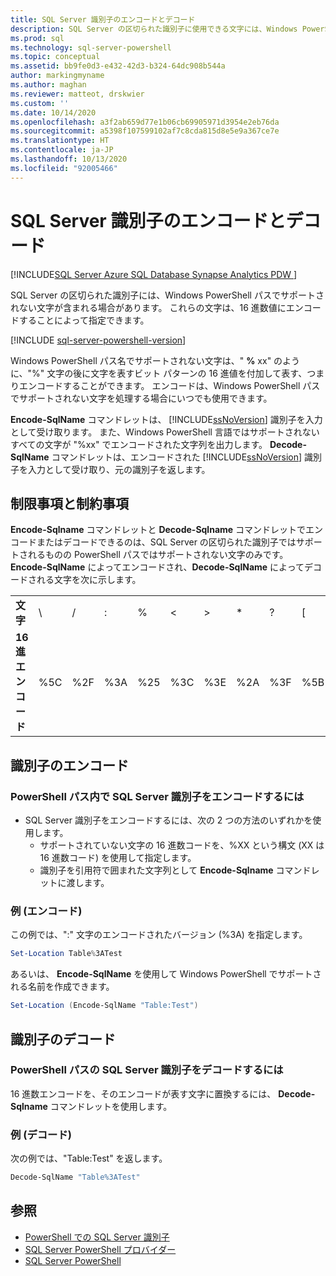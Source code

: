 ```yaml
---
title: SQL Server 識別子のエンコードとデコード
description: SQL Server の区切られた識別子に使用できる文字には、Windows PowerShell パスでサポートされないものがあります。 16 進数値で表すことで、それらを含める方法について学習します。
ms.prod: sql
ms.technology: sql-server-powershell
ms.topic: conceptual
ms.assetid: bb9fe0d3-e432-42d3-b324-64dc908b544a
author: markingmyname
ms.author: maghan
ms.reviewer: matteot, drskwier
ms.custom: ''
ms.date: 10/14/2020
ms.openlocfilehash: a3f2ab659d77e1b06cb69905971d3954e2eb76da
ms.sourcegitcommit: a5398f107599102af7c8cda815d8e5e9a367ce7e
ms.translationtype: HT
ms.contentlocale: ja-JP
ms.lasthandoff: 10/13/2020
ms.locfileid: "92005466"
---
```

# <a name="encode-and-decode-sql-server-identifiers"></a>SQL Server 識別子のエンコードとデコード

[!INCLUDE[SQL Server Azure SQL Database Synapse Analytics PDW ](../includes/applies-to-version/sql-asdb-asdbmi-asa-pdw.md)]

SQL Server の区切られた識別子には、Windows PowerShell パスでサポートされない文字が含まれる場合があります。 これらの文字は、16 進数値にエンコードすることによって指定できます。

[!INCLUDE [sql-server-powershell-version](../includes/sql-server-powershell-version.md)]

Windows PowerShell パス名でサポートされない文字は、" **%** xx" のように、"%" 文字の後に文字を表すビット パターンの 16 進値を付加して表す、つまりエンコードすることができます。 エンコードは、Windows PowerShell パスでサポートされない文字を処理する場合にいつでも使用できます。

**Encode-SqlName** コマンドレットは、 [!INCLUDE[ssNoVersion](../includes/ssnoversion-md.md)] 識別子を入力として受け取ります。 また、Windows PowerShell 言語ではサポートされないすべての文字が "%xx" でエンコードされた文字列を出力します。 **Decode-SqlName** コマンドレットは、エンコードされた [!INCLUDE[ssNoVersion](../includes/ssnoversion-md.md)] 識別子を入力として受け取り、元の識別子を返します。  

## <a name="limitations-and-restrictions"></a>制限事項と制約事項

**Encode-Sqlname** コマンドレットと **Decode-Sqlname** コマンドレットでエンコードまたはデコードできるのは、SQL Server の区切られた識別子ではサポートされるものの PowerShell パスではサポートされない文字のみです。 **Encode-SqlName** によってエンコードされ、**Decode-SqlName** によってデコードされる文字を次に示します。

|||||||||||||
|-|-|-|-|-|-|-|-|-|-|-|-|
|**文字**|\ |/|:|%|\<|>|*|?|[|]|&#124;|  
|**16 進エンコード**|%5C|%2F|%3A|%25|%3C|%3E|%2A|%3F|%5B|%5D|%7C|

## <a name="encoding-an-identifier"></a>識別子のエンコード  

### <a name="to-encode-a-sql-server-identifier-in-a-powershell-path"></a>PowerShell パス内で SQL Server 識別子をエンコードするには

- SQL Server 識別子をエンコードするには、次の 2 つの方法のいずれかを使用します。
    - サポートされていない文字の 16 進数コードを、%XX という構文 (XX は 16 進数コード) を使用して指定します。
    - 識別子を引用符で囲まれた文字列として **Encode-Sqlname** コマンドレットに渡します。

### <a name="examples-encoding"></a>例 (エンコード)

この例では、":" 文字のエンコードされたバージョン (%3A) を指定します。

```powershell
Set-Location Table%3ATest
```

あるいは、 **Encode-SqlName** を使用して Windows PowerShell でサポートされる名前を作成できます。

```powershell
Set-Location (Encode-SqlName "Table:Test")
```

## <a name="decoding-an-identifier"></a>識別子のデコード

### <a name="to-decode-a-sql-server-identifier-from-a-powershell-path"></a>PowerShell パスの SQL Server 識別子をデコードするには

16 進数エンコードを、そのエンコードが表す文字に置換するには、 **Decode-Sqlname** コマンドレットを使用します。

### <a name="examples-decoding"></a>例 (デコード)

次の例では、"Table:Test" を返します。

```powershell
Decode-SqlName "Table%3ATest"
```

## <a name="see-also"></a>参照

- [PowerShell での SQL Server 識別子](sql-server-identifiers-in-powershell.md)
- [SQL Server PowerShell プロバイダー](sql-server-powershell-provider.md)
- [SQL Server PowerShell](sql-server-powershell.md)  
